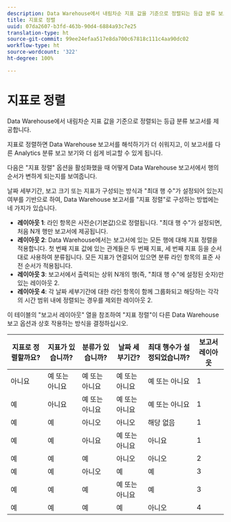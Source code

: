 ```yaml
---
description: Data Warehouse에서 내림차순 지표 값을 기준으로 정렬되는 등급 분류 보고서를 제공합니다.
title: 지표로 정렬
uuid: 07da2607-b3fd-463b-90d4-6884a93c7e25
translation-type: ht
source-git-commit: 99ee24efaa517e8da700c67818c111c4aa90dc02
workflow-type: ht
source-wordcount: '322'
ht-degree: 100%

---
```



# 지표로 정렬

Data Warehouse에서 내림차순 지표 값을 기준으로 정렬되는 등급 분류 보고서를 제공합니다.

지표로 정렬하면 Data Warehouse 보고서를 해석하기가 더 쉬워지고, 이 보고서를 다른 Analytics 분류 보고 보기와 더 쉽게 비교할 수 있게 됩니다.

다음은 &quot;지표 정렬&quot; 옵션을 활성화했을 때 어떻게 Data Warehouse 보고서에서 행의 순서가 변하게 되는지를 보여줍니다.

날짜 세부기간, 보고 크기 또는 지표가 구성되는 방식과 &quot;최대 행 수&quot;가 설정되어 있는지 여부를 기반으로 하여, Data Warehouse 보고서를 &quot;지표 정렬&quot;로 구성하는 방법에는 네 가지가 있습니다.

* **레이아웃 1**: 라인 항목은 사전순(기본값)으로 정렬됩니다. &quot;최대 행 수&quot;가 설정되면, 처음 N개 행만 보고서에 제공됩니다.
* **레이아웃 2**: Data Warehouse에서는 보고서에 있는 모든 행에 대해 지표 정렬을 적용합니다. 첫 번째 지표 값에 있는 관계들은 두 번째 지표, 세 번째 지표 등을 순서대로 사용하여 분류됩니다. 모든 지표가 연결되어 있으면 분류 라인 항목의 표준 사전 순서가 적용됩니다.
* **레이아웃 3**: 보고서에서 출력되는 상위 N개의 행(즉, &quot;최대 행 수&quot;에 설정된 숫자)만 있는 레이아웃 2.
* **레이아웃 4**: 각 날짜 세부기간에 대한 라인 항목이 함께 그룹화되고 해당하는 각각의 시간 범위 내에 정렬되는 경우를 제외한 레이아웃 2.

이 테이블의 &quot;보고서 레이아웃&quot; 열을 참조하여 &quot;지표 정렬&quot;이 다른 Data Warehouse 보고 옵션과 상호 작용하는 방식을 결정하십시오.

| 지표로 정렬할까요? | 지표가 있습니까? | 분류가 있습니까? | 날짜 세부기간? | 최대 행수가 설정되었습니까? | 보고서 레이아웃 |
|---|---|---|---|---|---|
| 아니요 | 예 또는 아니요 | 예 또는 아니요 | 예 또는 아니요 | 예 또는 아니요 | 1 |
| 예 | 아니요 | 예 또는 아니요 | 예 또는 아니요 | 예 또는 아니요 | 1 |
| 예 | 예 | 아니오 | 아니오 | 해당 없음 | 1 |
| 예 | 예 | 아니요 | 예 또는 아니요 | 아니요 | 1 |
| 예 | 예 | 예 | 아니오 | 아니오 | 2 |
| 예 | 예 | 아니오 | 예 | 예 | 3 |
| 예 | 예 | 예 | 예 또는 아니요 | 예 | 3 |
| 예 | 예 | 예 | 예 | 아니오 | 4 |

